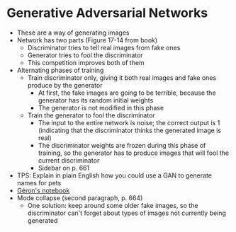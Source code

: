 # Generative Adversarial Networks
* These are a way of generating images
* Network has two parts (Figure 17-14 from book)
  * Discriminator tries to tell real images from fake ones
  * Generator tries to fool the discriminator
  * This competition improves both of them
* Alternating phases of training
  * Train discriminator only, giving it both real images and fake ones produce by the generator
    * At first, the fake images are going to be terrible, because the generator has its random initial weights
    * The generator is not modified in this phase
  * Train the generator to fool the discriminator
    * The input to the entire network is noise; the correct output is 1 (indicating that the discriminator thinks the generated image is real)
    * The discriminator weights are frozen during this phase of training, so the generator has to produce images that will fool the current discriminator
    * Sidebar on p. 661
* TPS: Explain in plain English how you could use a GAN to generate names for pets
* [Géron's notebook](https://github.com/ageron/handson-ml3/blob/main/17_autoencoders_gans_and_diffusion_models.ipynb)
* Mode collapse (second paragraph, p. 664)
  * One solution: keep around some older fake images, so the discriminator can't forget about types of images not currently being generated
